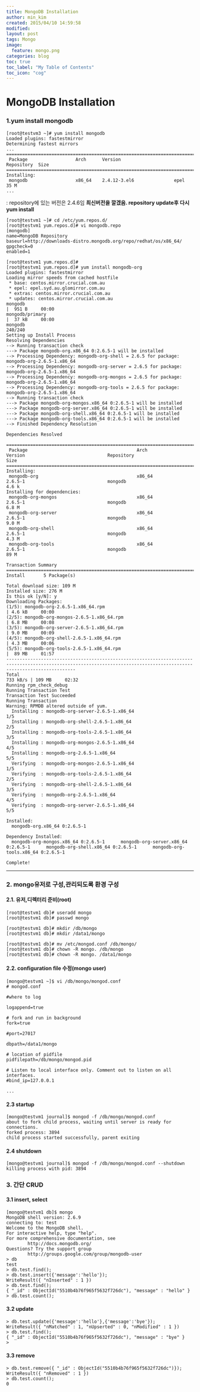 ```yaml
---
title: MongoDB Installation
author: min_kim
created: 2015/04/10 14:59:58
modified:
layout: post
tags: Mongo
image:
  feature: mongo.png
categories: blog
toc: true
toc_label: "My Table of Contents"
toc_icon: "cog"
---
```




# MongoDB Installation

### 1.yum install mongodb


    [root@testvm3 ~]# yum install mongodb
    Loaded plugins: fastestmirror
    Determining fastest mirrors
    ...
    ================================================================================
     Package                  Arch      Version                    Repository  Size
    ================================================================================
    Installing:
     mongodb                  x86_64    2.4.12-3.el6               epel        35 M
    ...


: repository에 있는 버전은 2.4.6임 **최신버전을 깔겠음. repository update후 다시 yum install**


    [root@testvm1 ~]# cd /etc/yum.repos.d/
    [root@testvm1 yum.repos.d]# vi mongodb.repo
    [mongodb]
    name=MongoDB Repository
    baseurl=http://downloads-distro.mongodb.org/repo/redhat/os/x86_64/
    gpgcheck=0
    enabled=1

    [root@testvm1 yum.repos.d]#
    [root@testvm1 yum.repos.d]# yum install mongodb-org
    Loaded plugins: fastestmirror
    Loading mirror speeds from cached hostfile
     * base: centos.mirror.crucial.com.au
     * epel: epel.syd.au.glomirror.com.au
     * extras: centos.mirror.crucial.com.au
     * updates: centos.mirror.crucial.com.au
    mongodb                                                                                                                                        |  951 B     00:00     
    mongodb/primary                                                                                                                                |  37 kB     00:00     
    mongodb                                                                                                                                                       240/240
    Setting up Install Process
    Resolving Dependencies
    --> Running transaction check
    ---> Package mongodb-org.x86_64 0:2.6.5-1 will be installed
    --> Processing Dependency: mongodb-org-shell = 2.6.5 for package: mongodb-org-2.6.5-1.x86_64
    --> Processing Dependency: mongodb-org-server = 2.6.5 for package: mongodb-org-2.6.5-1.x86_64
    --> Processing Dependency: mongodb-org-mongos = 2.6.5 for package: mongodb-org-2.6.5-1.x86_64
    --> Processing Dependency: mongodb-org-tools = 2.6.5 for package: mongodb-org-2.6.5-1.x86_64
    --> Running transaction check
    ---> Package mongodb-org-mongos.x86_64 0:2.6.5-1 will be installed
    ---> Package mongodb-org-server.x86_64 0:2.6.5-1 will be installed
    ---> Package mongodb-org-shell.x86_64 0:2.6.5-1 will be installed
    ---> Package mongodb-org-tools.x86_64 0:2.6.5-1 will be installed
    --> Finished Dependency Resolution

    Dependencies Resolved

    ======================================================================================================================================================================
     Package                                         Arch                                Version                               Repository                            Size
    ======================================================================================================================================================================
    Installing:
     mongodb-org                                     x86_64                              2.6.5-1                               mongodb                              4.6 k
    Installing for dependencies:
     mongodb-org-mongos                              x86_64                              2.6.5-1                               mongodb                              6.8 M
     mongodb-org-server                              x86_64                              2.6.5-1                               mongodb                              9.0 M
     mongodb-org-shell                               x86_64                              2.6.5-1                               mongodb                              4.3 M
     mongodb-org-tools                               x86_64                              2.6.5-1                               mongodb                               89 M

    Transaction Summary
    ======================================================================================================================================================================
    Install       5 Package(s)

    Total download size: 109 M
    Installed size: 276 M
    Is this ok [y/N]: y
    Downloading Packages:
    (1/5): mongodb-org-2.6.5-1.x86_64.rpm                                                                                                          | 4.6 kB     00:00     
    (2/5): mongodb-org-mongos-2.6.5-1.x86_64.rpm                                                                                                   | 6.8 MB     00:08     
    (3/5): mongodb-org-server-2.6.5-1.x86_64.rpm                                                                                                   | 9.0 MB     00:09     
    (4/5): mongodb-org-shell-2.6.5-1.x86_64.rpm                                                                                                    | 4.3 MB     00:06     
    (5/5): mongodb-org-tools-2.6.5-1.x86_64.rpm                                                                                                    |  89 MB     01:57     
    ----------------------------------------------------------------------------------------------------------------------------------------------------------------------
    Total                                                                                                                                 733 kB/s | 109 MB     02:32     
    Running rpm_check_debug
    Running Transaction Test
    Transaction Test Succeeded
    Running Transaction
    Warning: RPMDB altered outside of yum.
      Installing : mongodb-org-server-2.6.5-1.x86_64                                                                                                                  1/5
      Installing : mongodb-org-shell-2.6.5-1.x86_64                                                                                                                   2/5
      Installing : mongodb-org-tools-2.6.5-1.x86_64                                                                                                                   3/5
      Installing : mongodb-org-mongos-2.6.5-1.x86_64                                                                                                                  4/5
      Installing : mongodb-org-2.6.5-1.x86_64                                                                                                                         5/5
      Verifying  : mongodb-org-mongos-2.6.5-1.x86_64                                                                                                                  1/5
      Verifying  : mongodb-org-tools-2.6.5-1.x86_64                                                                                                                   2/5
      Verifying  : mongodb-org-shell-2.6.5-1.x86_64                                                                                                                   3/5
      Verifying  : mongodb-org-2.6.5-1.x86_64                                                                                                                         4/5
      Verifying  : mongodb-org-server-2.6.5-1.x86_64                                                                                                                  5/5

    Installed:
      mongodb-org.x86_64 0:2.6.5-1                                                                                                                                        

    Dependency Installed:
      mongodb-org-mongos.x86_64 0:2.6.5-1      mongodb-org-server.x86_64 0:2.6.5-1      mongodb-org-shell.x86_64 0:2.6.5-1      mongodb-org-tools.x86_64 0:2.6.5-1     

    Complete!


* * *

### 2\. mongo유저로 구성,관리되도록 환경 구성

#### 2.1. 유저,디렉터리 준비(root)


    [root@testvm1 db]# useradd mongo
    [root@testvm1 db]# passwd mongo

    [root@testvm1 db]# mkdir /db/mongo
    [root@testvm1 db]# mkdir /data1/mongo

    [root@testvm1 db]# mv /etc/mongod.conf /db/mongo/
    [root@testvm1 db]# chown -R mongo. /db/mongo
    [root@testvm1 db]# chown -R mongo. /data1/mongo


#### 2.2. configuration file 수정(mongo user)


    [mongo@testvm1 ~]$ vi /db/mongo/mongod.conf
    # mongod.conf

    #where to log

    logappend=true

    # fork and run in background
    fork=true

    #port=27017

    dbpath=/data1/mongo

    # location of pidfile
    pidfilepath=/db/mongo/mongod.pid

    # Listen to local interface only. Comment out to listen on all interfaces.
    #bind_ip=127.0.0.1

    ...

#### 2.3 startup

    [mongo@testvm1 journal]$ mongod -f /db/mongo/mongod.conf
    about to fork child process, waiting until server is ready for connections.
    forked process: 3894
    child process started successfully, parent exiting

#### 2.4 shutdown

    [mongo@testvm1 journal]$ mongod -f /db/mongo/mongod.conf --shutdown
    killing process with pid: 3894

### 3. 간단 CRUD

#### 3.1 insert, select

    [mongo@testvm1 db]$ mongo
    MongoDB shell version: 2.6.9
    connecting to: test
    Welcome to the MongoDB shell.
    For interactive help, type "help".
    For more comprehensive documentation, see
            http://docs.mongodb.org/
    Questions? Try the support group
            http://groups.google.com/group/mongodb-user
    > db
    test
    > db.test.find();
    > db.test.insert({'message':'hello'});
    WriteResult({ "nInserted" : 1 })
    > db.test.find();
    { "_id" : ObjectId("5510b4b76f965f5632f726dc"), "message" : "hello" }
    > db.test.count();


#### 3.2 update

    > db.test.update({'message':'hello'},{'message':'bye'});
    WriteResult({ "nMatched" : 1, "nUpserted" : 0, "nModified" : 1 })
    > db.test.find();
    { "_id" : ObjectId("5510b4b76f965f5632f726dc"), "message" : "bye" }
    >

#### 3.3 remove
    > db.test.remove({ "_id" : ObjectId("5510b4b76f965f5632f726dc")});
    WriteResult({ "nRemoved" : 1 })
    > db.test.count();
    0
